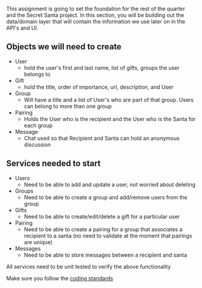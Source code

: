 This assignment is going to set the foundation for the rest of the quarter and the Secret Santa project. In this section, you will be building out the data/domain layer that will contain the information we use later on in the API's and UI.

## Objects we will need to create
- User
  - hold the user's first and last name, list of gifts, groups the user belongs to
- Gift
  - hold the title, order of importance, url, description, and User
- Group
  - Will have a title and a list of User's who are part of that group. Users can belong to more than one group
- Pairing
  - Holds the User who is the recipient and the User who is the Santa for each group
- Message
  - Chat used so that Recipient and Santa can hold an anonymous discussion

## Services needed to start
- Users
  - Need to be able to add and update a user, not worried about deleting
- Groups
  - Need to be able to create a group and add/remove users from the group
- Gifts
  - Need to be able to create/edit/delete a gift for a particular user
- Pairing
  - Need to be able to create a pairing for a group that associates a recipient to a santa (no need to validate at the moment that pairings are unique)
- Messages
  - Need to be able to store messages between a recipient and santa

All services need to be unit tested to verify the above functionality

Make sure you follow the [coding standards](https://github.com/IntelliTect-Samples/EWU-CSCD496-2019-Winter/wiki/Coding-Guidelines)